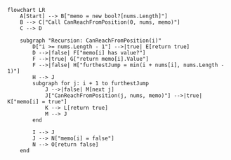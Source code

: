 ﻿```mermaid
flowchart LR
    A[Start] --> B["memo = new bool?[nums.Length]"]
    B --> C["Call CanReachFromPosition(0, nums, memo)"]
    C --> D

    subgraph "Recursion: CanReachFromPosition(i)"
        D["i >= nums.Length - 1"] -->|true| E[return true]
        D -->|false| F["memo[i] has value?"]
        F -->|true| G["return memo[i].Value"]
        F -->|false| H["furthestJump = min(i + nums[i], nums.Length - 1)"]
        H --> J
        subgraph for j: i + 1 to furthestJump
            J -->|false| M[next j]
            J["CanReachFromPosition(j, nums, memo)"] -->|true| K["memo[i] = true"]
            K --> L[return true]
            M --> J
        end

        I --> J
        J --> N["memo[i] = false"]
        N --> O[return false]
    end
```